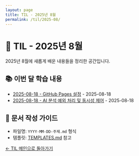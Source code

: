 ```yaml
---
layout: page
title: TIL - 2025년 8월
permalink: /til/2025-08/
---
```


# 📖 TIL - 2025년 8월

2025년 8월에 새롭게 배운 내용들을 정리한 공간입니다.

## 📚 이번 달 학습 내용

- [2025-08-18 - GitHub Pages 설정](2025-08-18-github-pages-setup) - 2025-08-18
- [2025-08-18 - AI 분석 예외 처리 및 동시성 제어](2025-08-18-ai-analysis-exception-handling) - 2025-08-18

## 📝 문서 작성 가이드

- 파일명: `YYYY-MM-DD-주제.md` 형식
- 템플릿: [TEMPLATES.md](../../TEMPLATES.md#til-template) 참고

[← TIL 메인으로 돌아가기](../)